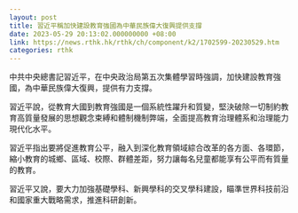 ```yaml
---
layout: post
title: 習近平稱加快建設教育強國為中華民族偉大復興提供支撐
date: 2023-05-29 20:13:02.000000000 +08:00
link: https://news.rthk.hk/rthk/ch/component/k2/1702599-20230529.htm
categories: rthk
---
```


中共中央總書記習近平，在中央政治局第五次集體學習時強調，加快建設教育強國，為中華民族偉大復興，提供有力支撐。

習近平說，從教育大國到教育強國是一個系統性躍升和質變，堅決破除一切制約教育高質量發展的思想觀念束縛和體制機制弊端，全面提高教育治理體系和治理能力現代化水平。

習近平指出要將促進教育公平，融入到深化教育領域綜合改革的各方面、各環節，縮小教育的城鄉、區域、校際、群體差距，努力讓每名兒童都能享有公平而有質量的教育。

習近平又說，要大力加強基礎學科、新興學科的交叉學科建設，瞄準世界科技前沿和國家重大戰略需求，推進科研創新。
